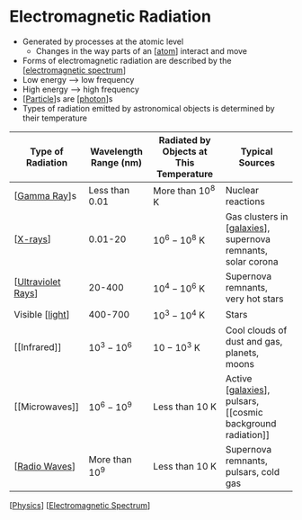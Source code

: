 # Electromagnetic Radiation

- Generated by processes at the atomic level
  - Changes in the way parts of an [[atom]] interact and move
- Forms of electromagnetic radiation are described by the [[electromagnetic spectrum]]
- Low energy --> low frequency
- High energy --> high frequency
- [[Particle]]s are [[photon]]s
- Types of radiation emitted by astronomical objects is determined by their temperature

| Type of Radiation    | Wavelength Range (nm) | Radiated by Objects at This Temperature | Typical Sources                                                |
| -------------------- | --------------------- | --------------------------------------- | -------------------------------------------------------------- |
| [[Gamma Ray]]s       | Less than 0.01        | More than $10^8$ K                      | Nuclear reactions                                              |
| [[X-rays]]           | 0.01-20               | $10^6-10^8$ K                           | Gas clusters in [[galaxies]], supernova remnants, solar corona |
| [[Ultraviolet Rays]] | 20-400                | $10^4-10^6$ K                           | Supernova remnants, very hot stars                             |
| Visible [[light]]    | 400-700               | $10^3-10^4$ K                           | Stars                                                          |
| [[Infrared]]         | $10^3-10^6$           | $10-10^3$ K                             | Cool clouds of dust and gas, planets, moons                    |
| [[Microwaves]]       | $10^6-10^9$           | Less than 10 K                          | Active [[galaxies]], pulsars, [[cosmic background radiation]]  |
| [[Radio Waves]]      | More than $10^9$      | Less than 10 K                          | Supernova remnants, pulsars, cold gas                          |

[[Physics]] [[Electromagnetic Spectrum]]

[//begin]: # "Autogenerated link references for markdown compatibility"
[atom]: atom "Atom"
[electromagnetic spectrum]: electromagnetic-spectrum "Electromagnetic Spectrum"
[Particle]: particle "Particle"
[photon]: photon "Photon"
[Gamma Ray]: gamma-ray "Gamma Ray"
[X-rays]: x-rays "X-Rays"
[galaxies]: galaxies "Galaxies"
[Ultraviolet Rays]: ultraviolet-rays "Ultraviolet Rays"
[light]: light "Light"
[Radio Waves]: radio-waves "Radio Waves"
[Physics]: physics "Physics"
[Electromagnetic Spectrum]: electromagnetic-spectrum "Electromagnetic Spectrum"
[//end]: # "Autogenerated link references"